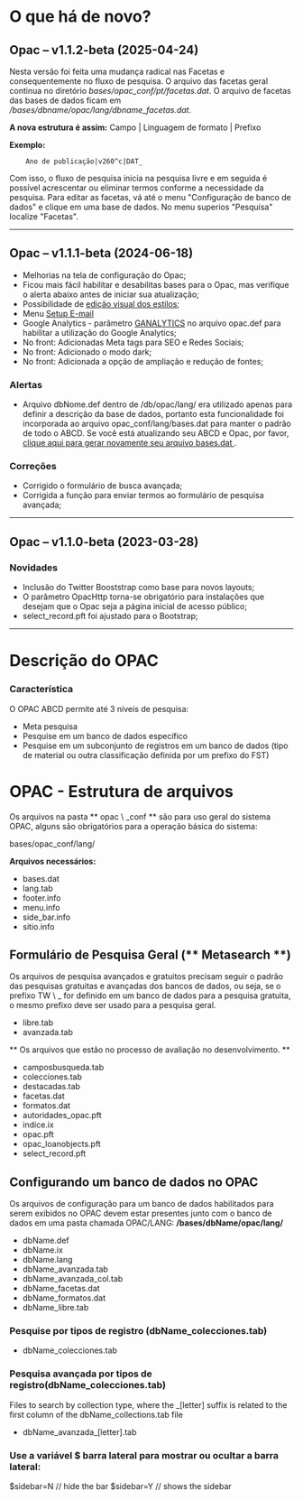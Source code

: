 # O que há de novo?

## Opac – v1.1.2-beta (2025-04-24)

Nesta versão foi feita uma mudança radical nas Facetas e consequentemente no fluxo de pesquisa. O arquivo das facetas geral continua no diretório *bases/opac_conf/pt/facetas.dat*.
O arquivo de facetas das bases de dados ficam em */bases/dbname/opac/lang/dbname_facetas.dat*.

**A nova estrutura é assim:**
        Campo | Linguagem de formato | Prefixo

**Exemplo:**

        Ano de publicação|v260^c|DAT_

Com isso, o fluxo de pesquisa inicia na pesquisa livre e em seguida é possível acrescentar ou eliminar termos conforme a necessidade da pesquisa.
Para editar as facetas, vá até o menu "Configuração de banco de dados" e clique em uma base de dados. No menu superios "Pesquisa" localize "Facetas".


----

## Opac – v1.1.1-beta (2024-06-18)
*   Melhorias na tela de configuração do Opac;
*   Ficou mais fácil habilitar e desabilitas bases para o Opac, mas verifique o alerta abaixo antes de iniciar sua atualização;
*   Possibilidade de <a href="javascript:EnviarForma('presentacion.php')">edição visual dos estilos</a>;
*   Menu <a href="javascript:EnviarForma('adm_email.php')">Setup E-mail</a>
*   Google Analytics - parâmetro <a href="javascript:EnviarForma('parametros.php')">GANALYTICS</a> no arquivo opac.def para habilitar a utilização do Google Analytics;
*   No front: Adicionadas Meta tags para SEO e Redes Sociais; 
*   No front: Adicionado o modo dark;
*   No front: Adicionada a opção de ampliação e redução de fontes;

### Alertas
*   Arquivo dbNome.def dentro de /db/opac/lang/ era utilizado apenas para definir a descrição da base de dados, portanto esta funcionalidade foi incorporada ao arquivo opac_conf/lang/bases.dat para manter o padrão de todo o ABCD. Se você está atualizando seu ABCD e Opac, por favor, <a href="javascript:EnviarForma('/central/settings/opac/databases.php')">clique aqui para gerar novamente seu arquivo bases.dat </a>.


### Correções
- Corrigido o formulário de busca avançada;
- Corrigida a função para enviar termos ao formulário de pesquisa avançada;

----
## Opac – v1.1.0-beta (2023-03-28)
### Novidades
- Inclusão do Twitter Booststrap como base para novos layouts;
- O parâmetro OpacHttp torna-se obrigatório para instalações que desejam que o Opac seja a página inicial de acesso público;
- select_record.pft foi ajustado para o Bootstrap;

----
# Descrição do OPAC
### Característica

O OPAC ABCD permite até 3 níveis de pesquisa:
*   Meta pesquisa
*   Pesquise em um banco de dados específico
*   Pesquise em um subconjunto de registros em um banco de dados (tipo de material ou outra classificação definida por um prefixo do FST)

# OPAC - Estrutura de arquivos

Os arquivos na pasta ** opac \ _conf ** são para uso geral do sistema OPAC, alguns são obrigatórios para a operação básica do sistema:

bases/opac\_conf/lang/

**Arquivos necessários:**

*   bases.dat
*   lang.tab
*   footer.info
*   menu.info
*   side\_bar.info
*   sitio.info

## Formulário de Pesquisa Geral (** Metasearch **)

Os arquivos de pesquisa avançados e gratuitos precisam seguir o padrão das pesquisas gratuitas e avançadas dos bancos de dados, ou seja, se o prefixo TW \ _ for definido em um banco de dados para a pesquisa gratuita, o mesmo prefixo deve ser usado para a pesquisa geral.

*   libre.tab
*   avanzada.tab

** Os arquivos que estão no processo de avaliação no desenvolvimento. **

*   camposbusqueda.tab
*   colecciones.tab
*   destacadas.tab
*   facetas.dat
*   formatos.dat
*   autoridades\_opac.pft
*   indice.ix
*   opac.pft
*   opac\_loanobjects.pft
*   select\_record.pft

## Configurando um banco de dados no OPAC

Os arquivos de configuração para um banco de dados habilitados para serem exibidos no OPAC devem estar presentes junto com o banco de dados em uma pasta chamada OPAC/LANG: **/bases/dbName/opac/lang/**

*   dbName.def
*   dbName.ix
*   dbName.lang
*   dbName\_avanzada.tab
*   dbName\_avanzada_col.tab
*   dbName\_facetas.dat
*   dbName\_formatos.dat
*   dbName\_libre.tab

### Pesquise por tipos de registro (dbName\_colecciones.tab)

*   dbName\_colecciones.tab

### Pesquisa avançada por tipos de registro(dbName\_colecciones.tab)

Files to search by collection type, where the \_\[letter\] suffix is related to the first column of the dbName\_collections.tab file

*   dbName\_avanzada\_\[letter\].tab


### Use a variável $ barra lateral para mostrar ou ocultar a barra lateral:

$sidebar=N // hide the bar
$sidebar=Y // shows the sidebar
